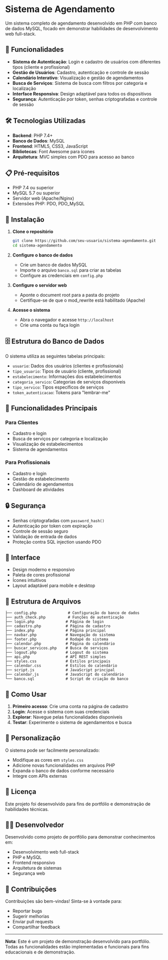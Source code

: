 # Sistema de Agendamento

Um sistema completo de agendamento desenvolvido em PHP com banco de dados MySQL, focado em demonstrar habilidades de desenvolvimento web full-stack.

## 🚀 Funcionalidades

- **Sistema de Autenticação**: Login e cadastro de usuários com diferentes tipos (cliente e profissional)
- **Gestão de Usuários**: Cadastro, autenticação e controle de sessão
- **Calendário Interativo**: Visualização e gestão de agendamentos
- **Busca de Serviços**: Sistema de busca com filtros por categoria e localização
- **Interface Responsiva**: Design adaptável para todos os dispositivos
- **Segurança**: Autenticação por token, senhas criptografadas e controle de sessão

## 🛠️ Tecnologias Utilizadas

- **Backend**: PHP 7.4+
- **Banco de Dados**: MySQL
- **Frontend**: HTML5, CSS3, JavaScript
- **Bibliotecas**: Font Awesome para ícones
- **Arquitetura**: MVC simples com PDO para acesso ao banco

## 📋 Pré-requisitos

- PHP 7.4 ou superior
- MySQL 5.7 ou superior
- Servidor web (Apache/Nginx)
- Extensões PHP: PDO, PDO_MySQL

## 🔧 Instalação

1. **Clone o repositório**
   ```bash
   git clone https://github.com/seu-usuario/sistema-agendamento.git
   cd sistema-agendamento
   ```

2. **Configure o banco de dados**
   - Crie um banco de dados MySQL
   - Importe o arquivo `banco.sql` para criar as tabelas
   - Configure as credenciais em `config.php`

3. **Configure o servidor web**
   - Aponte o document root para a pasta do projeto
   - Certifique-se de que o mod_rewrite está habilitado (Apache)

4. **Acesse o sistema**
   - Abra o navegador e acesse `http://localhost`
   - Crie uma conta ou faça login

## 🗄️ Estrutura do Banco de Dados

O sistema utiliza as seguintes tabelas principais:

- `usuario`: Dados dos usuários (clientes e profissionais)
- `tipo_usuario`: Tipos de usuário (cliente, profissional)
- `estabelecimento`: Informações dos estabelecimentos
- `categoria_servico`: Categorias de serviços disponíveis
- `tipo_servico`: Tipos específicos de serviços
- `token_autenticacao`: Tokens para "lembrar-me"

## 📱 Funcionalidades Principais

### Para Clientes
- Cadastro e login
- Busca de serviços por categoria e localização
- Visualização de estabelecimentos
- Sistema de agendamentos

### Para Profissionais
- Cadastro e login
- Gestão de estabelecimento
- Calendário de agendamentos
- Dashboard de atividades

## 🔒 Segurança

- Senhas criptografadas com `password_hash()`
- Autenticação por token com expiração
- Controle de sessão seguro
- Validação de entrada de dados
- Proteção contra SQL injection usando PDO

## 🎨 Interface

- Design moderno e responsivo
- Paleta de cores profissional
- Ícones intuitivos
- Layout adaptável para mobile e desktop

## 📁 Estrutura de Arquivos

```
├── config.php              # Configuração do banco de dados
├── auth_check.php          # Funções de autenticação
├── login.php              # Página de login
├── cadastro.php           # Página de cadastro
├── index.php              # Página principal
├── navbar.php             # Navegação do sistema
├── footer.php             # Rodapé do sistema
├── calendar.php           # Página do calendário
├── buscar_servicos.php    # Busca de serviços
├── logout.php             # Logout do sistema
├── api.php                # API REST simples
├── styles.css             # Estilos principais
├── calendar.css           # Estilos do calendário
├── script.js              # JavaScript principal
├── calendar.js            # JavaScript do calendário
└── banco.sql              # Script de criação do banco
```

## 🚀 Como Usar

1. **Primeiro acesso**: Crie uma conta na página de cadastro
2. **Login**: Acesse o sistema com suas credenciais
3. **Explorar**: Navegue pelas funcionalidades disponíveis
4. **Testar**: Experimente o sistema de agendamentos e busca

## 🔧 Personalização

O sistema pode ser facilmente personalizado:

- Modifique as cores em `styles.css`
- Adicione novas funcionalidades em arquivos PHP
- Expanda o banco de dados conforme necessário
- Integre com APIs externas

## 📝 Licença

Este projeto foi desenvolvido para fins de portfólio e demonstração de habilidades técnicas.

## 👨‍💻 Desenvolvedor

Desenvolvido como projeto de portfólio para demonstrar conhecimentos em:
- Desenvolvimento web full-stack
- PHP e MySQL
- Frontend responsivo
- Arquitetura de sistemas
- Segurança web

## 🤝 Contribuições

Contribuições são bem-vindas! Sinta-se à vontade para:
- Reportar bugs
- Sugerir melhorias
- Enviar pull requests
- Compartilhar feedback

---

**Nota**: Este é um projeto de demonstração desenvolvido para portfólio. Todas as funcionalidades estão implementadas e funcionais para fins educacionais e de demonstração.
